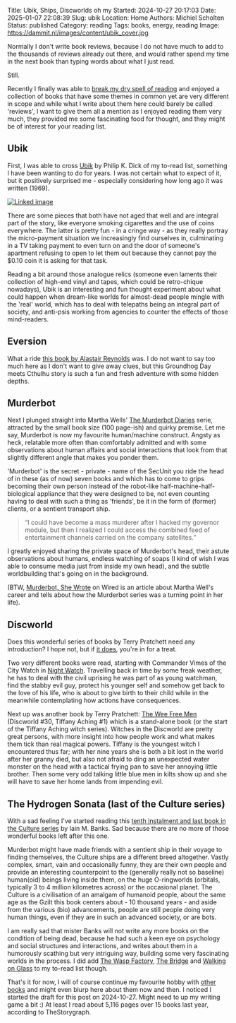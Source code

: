 Title: Ubik, Ships, Discworlds oh my
Started: 2024-10-27 20:17:03
Date: 2025-01-07 22:08:39
Slug: ubik
Location: Home
Authors: Michiel Scholten
Status: published
Category: reading
Tags: books, energy, reading
Image: https://dammit.nl/images/content/ubik_cover.jpg

Normally I don't write book reviews, because I do not have much to add to the thousands of reviews already out there, and would rather spend my time in the next book than typing words about what I just read.

Still.

Recently I finally was able to [break my dry spell of reading]({filename}../posts/reading-challenge-start.md) and enjoyed a collection of books that have some themes in common yet are very different in scope and while what I write about them here could barely be called 'reviews', I want to give them all a mention as I enjoyed reading them very much, they provided me some fascinating food for thought, and they might be of interest for your reading list.


## Ubik

First, I was able to cross [Ubik](https://www.goodreads.com/book/show/34207748-ubik) by Philip K. Dick of my to-read list, something I have been wanting to do for years. I was not certain what to expect of it, but it positively surprised me - especially considering how long ago it was written (1969).

[![Linked image](https://dammit.nl/images/content/ubik_cover.jpg)](https://dammit.nl/images/content/ubik_cover.jpg)

There are some pieces that both have not aged that well and are integral part of the story, like everyone smoking cigarettes and the use of coins everywhere. The latter is pretty fun - in a cringe way - as they really portray the micro-payment situation we increasingly find ourselves in, culminating in a TV taking payment to even turn on and the door of someone's apartment refusing to open to let them out because they cannot pay the $0.10 coin it is asking for that task.

Reading a bit around those analogue relics (someone even laments their collection of high-end vinyl and tapes, which could be retro-chique nowadays), Ubik is an interesting and fun thought experiment about what could happen when dream-like worlds for almost-dead people mingle with the 'real' world, which has to deal with telepaths being an integral part of society, and anti-psis working from agencies to counter the effects of those mind-readers.


## Eversion

What a ride [this book by Alastair Reynolds](https://www.goodreads.com/book/show/58727132-eversion) was. I do not want to say too much here as I don't want to give away clues, but this Groundhog Day meets Cthulhu story is such a fun and fresh adventure with some hidden depths.


## Murderbot

Next I plunged straight into Martha Wells' [The Murderbot Diaries](https://www.goodreads.com/series/191900-the-murderbot-diaries) serie, attracted by the small book size (100 page-ish) and quirky premise. Let me say, Murderbot is now my favourite human/machine construct. Angsty as heck, relatable more often than comfortably admitted and with some observations about human affairs and social interactions that look from that slightly different angle that makes you ponder them.

'Murderbot' is the secret - private - name of the SecUnit you ride the head of in these (as of now) seven books and which has to come to grips becoming their own person instead of the robot-like half-machine-half-biological appliance that they were designed to be, not even counting having to deal with such a thing as 'friends', be it in the form of (former) clients, or a sentient transport ship.

> “I could have become a mass murderer after I hacked my governor module, but then I realized I could access the combined feed of entertainment channels carried on the company satellites.”

I greatly enjoyed sharing the private space of Murderbot's head, their astute observations about humans, endless watching of soaps (I kind of wish I was able to consume media just from inside my own head), and the subtle worldbuilding that's going on in the background.

(BTW, [Murderbot, She Wrote](https://www.wired.com/story/murderbot-she-wrote-martha-wells/) on Wired is an article about Martha Well's career and tells about how the Murderbot series was a turning point in her life).


## Discworld

Does this wonderful series of books by Terry Pratchett need any introduction? I hope not, but if [it does](https://en.wikipedia.org/wiki/Discworld), you're in for a treat.

Two very different books were read, starting with Commander Vimes of the City Watch in [Night Watch](https://www.goodreads.com/book/show/47989.Night_Watch). Travelling back in time by some freak weather, he has to deal with the civil uprising he was part of as young watchman, find the stabby evil guy, protect his younger self and somehow get back to the love of his life, who is about to give birth to their child while in the meanwhile contemplating how actions have consequences.

Next up was another book by Terry Pratchett: [The Wee Free Men](https://www.goodreads.com/book/show/34494.The_Wee_Free_Men) (Discworld #30, Tiffany Aching #1) which is a stand-alone book (or the start of the Tiffany Aching witch series). Witches in the Discworld are pretty great persons, with more insight into how people work and what makes them tick than real magical powers. Tiffany is the youngest witch I encountered thus far; with her nine years she is both a bit lost in the world after her granny died, but also not afraid to ding an unexpected water monster on the head with a tactical frying pan to save her annoying little brother. Then some very odd talking little blue men in kilts show up and she will have to save her home lands from impending evil.


## The Hydrogen Sonata (last of the Culture series)

With a sad feeling I've started reading this [tenth instalment and last book in the Culture series](https://app.thestorygraph.com/books/f4f1b9c3-2398-4614-9e59-b173247b1c40) by Iain M. Banks. Sad because there are no more of those wonderful books left after this one.

Murderbot might have made friends with a sentient ship in their voyage to finding themselves, the Culture ships are a different breed altogether. Vastly complex, smart, vain and occasionally funny, they are their own people and provide an interesting counterpoint to the (generally really not so baseline) human(oid) beings living inside them, on the huge O-ringworlds (orbitals, typically 3 to 4 million kilometres across) or the occasional planet. The Culture is a civilisation of an amalgam of humanoid people, about the same age as the Gzilt this book centers about - 10 thousand years - and aside from the various (bio) advancements, people are still people doing very human things, even if they are in such an advanced society, or are bots.

I am really sad that mister Banks will not write any more books on the condition of being dead, because he had such a keen eye on psychology and social structures and interactions, and writes about them in a humorously scathing but very intriguing way, building some very fascinating worlds in the process. I did add [The Wasp Factory](https://app.thestorygraph.com/books/2a97410b-f216-4276-ae6c-2c2bea7fb5ac), [The Bridge](https://app.thestorygraph.com/books/97ce971f-9132-4eb0-9cb7-4fda413ff96c) and [Walking on Glass](https://app.thestorygraph.com/books/7edcc74a-7eb9-46c5-bda5-75ab94f34f59) to my to-read list though.

That's it for now, I will of course continue my favourite hobby with [other books]({filename}../pages/books.md) and might even blurp here about them now and then. I noticed I started the draft for this post on 2024-10-27. Might need to up my writing game a bit :) At least I read about 5,116 pages over 15 books last year, according to TheStorygraph.
